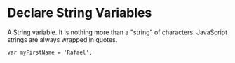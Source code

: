 # Declare String Variables
A String variable. It is nothing more than a "string" of characters. JavaScript strings are always wrapped in quotes.

`var myFirstName = 'Rafael';`
